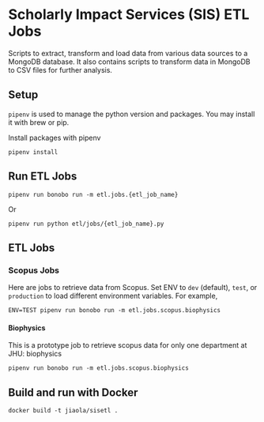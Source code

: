 # Scholarly Impact Services (SIS) ETL Jobs

Scripts to extract, transform and load data from various data sources to a MongoDB database. 
It also contains scripts to transform data in MongoDB to CSV files for further analysis.

## Setup

`pipenv` is used to manage the python version and packages. You may install it with brew or pip. 

Install packages with pipenv

```
pipenv install
``` 

## Run ETL Jobs

```
pipenv run bonobo run -m etl.jobs.{etl_job_name}
```

Or

```
pipenv run python etl/jobs/{etl_job_name}.py 
```

## ETL Jobs

### Scopus Jobs

Here are jobs to retrieve data from Scopus. Set ENV to `dev` (default), `test`, or `production` to load
different environment variables. For example,

```
ENV=TEST pipenv run bonobo run -m etl.jobs.scopus.biophysics 
```

#### Biophysics

This is a prototype job to retrieve scopus data for only one department at JHU: biophysics

```
pipenv run bonobo run -m etl.jobs.scopus.biophysics 
```

## Build and run with Docker

```
docker build -t jiaola/sisetl .
```


